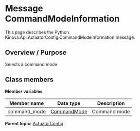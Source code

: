 # Message CommandModeInformation

This page describes the Python Kinova.Api.ActuatorConfig.CommandModeInformation message.

## Overview / Purpose

Selects a command mode

## Class members

 **Member variables** 

|Member name|Data type|Description|
|-----------|---------|-----------|
|command\_mode| [CommandMode](enm_ActuatorConfig_CommandMode.md#)|Command mode|

**Parent topic:** [ActuatorConfig](../references/summary_ActuatorConfig.md)

